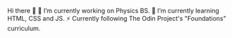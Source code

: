 Hi there 👋
🔭 I’m currently working on Physics BS.
🌱 I’m currently learning HTML, CSS and JS.
⚡ Currently following The Odin Project's "Foundations" curriculum.



<!--
**IngridaKvet/IngridaKvet** is a ✨ _special_ ✨ repository because its `README.md` (this file) appears on your GitHub profile.

Here are some ideas to get you started:

- 🔭 I’m currently working on ...
- 🌱 I’m currently learning ...
- 👯 I’m looking to collaborate on ...
- 🤔 I’m looking for help with ...
- 💬 Ask me about ...
- 📫 How to reach me: ...
- 😄 Pronouns: ...
- ⚡ Fun fact: ...
-->

